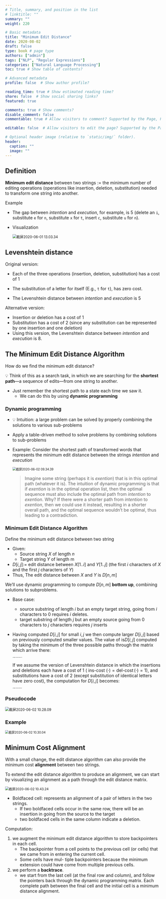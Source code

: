 ```yaml
---
# Title, summary, and position in the list
# linktitle: ""
summary: ""
weight: 220

# Basic metadata
title: "Minimum Edit Distance"
date: 2020-08-02
draft: false
type: book # page type
authors: ["admin"]
tags: ["NLP", "Regular Expressions"]
categories: ["Natural Language Processing"]
toc: true # Show table of contents?

# Advanced metadata
profile: false  # Show author profile?

reading_time: true # Show estimated reading time?
share: false  # Show social sharing links?
featured: true

comments: true # Show comments?
disable_comment: false
commentable: true # Allow visitors to comment? Supported by the Page, Post, and Docs content types.

editable: false  # Allow visitors to edit the page? Supported by the Page, Post, and Docs content types.

# Optional header image (relative to `static/img/` folder).
header:
  caption: ""
  image: ""
---
```


## Definition

**Minimum edit distance** between two strings $:=$ the minimum number of editing operations (operations like insertion, deletion, substitution) needed to transform one string into another.

Example

- The gap between *intention* and *execution*, for example, is 5 (delete an `i`, substitute `e` for `n`, substitute `x` for `t`, insert `c`, substitute `u` for `n`).

- Visualization

  <img src="https://raw.githubusercontent.com/EckoTan0804/upic-repo/master/uPic/截屏2020-06-01%2013.03.34.png" alt="截屏2020-06-01 13.03.34" style="zoom:80%;" />



## Levenshtein distance

Original version:

- Each of the three operations (insertion, deletion, substitution) has a cost of 1
- The substitution of a letter for itself (E.g., `t` for `t`), has zero cost.

- The Levenshtein distance between *intention* and *execution* is 5

Alternative version:

- Insertion or deletion has a cost of 1
- Substitution has a cost of 2 (since any substitution can be represented by one insertion and one deletion)
- Using this version, the Levenshtein distance between *intention* and *execution* is 8.



## The Minimum Edit Distance Algorithm

How do we find the minimum edit distance? 

💡 Think of this as a search task, in which we are searching for the **shortest path**—a sequence of edits—from one string to another.

- Just remember the shortest path to a state each time we saw it.
  - We can do this by using **dynamic programming** 

### **Dynamic programming** 

- 💡 Intuition: a large problem can be solved by properly combining the solutions to various sub-problems

- Apply a table-driven method to solve problems by combining solutions to sub-problems

- Example: Consider the shortest path of transformed words that represents the minimum edit distance between the strings *intention* and *execution*

  <img src="https://raw.githubusercontent.com/EckoTan0804/upic-repo/master/uPic/截屏2020-06-02%2009.34.39.png" alt="截屏2020-06-02 09.34.39" style="zoom:70%;" />

  > Imagine some string (perhaps it is *exention*) that is in this optimal path (whatever it is). The intuition of dynamic programming is that if *exention* is in the optimal operation list, then the optimal sequence must also include the optimal path from *intention* to *exention*. Why? If there were a shorter path from *intention* to *exention*, then we could use it instead, resulting in a shorter overall path, and the optimal sequence wouldn’t be optimal, thus leading to a contradiction. 

### Minimum Edit Distance Algorithm

Define the minimum edit distance between two string

- Given:
  - Source string $X$ of length $n$
  - Target string $Y$ of length m
- $D[i, j]:=$ edit distance between $X[1..i]$ and $Y[1..j]$ (the first $i$ characters of $X$ and the first $j$ characters of $Y$)
- Thus, The edit distance between $X$ and $Y$ is $D[n, m]$

We’ll use dynamic programming to compute $D[n, m]$ **bottom up**, combining solutions to subproblems.

- Base case:
  - source substring of length $i$ but an empty target string, going from $i$ characters to 0 requires $i$ deletes.
  - target substring of length $j$ but an empty source going from 0 characters to $j$ characters requires $j$ inserts

- Having computed $D[i,j]$ for small $i, j$ we then compute larger $D[i,j]$ based on previously computed smaller values. The value of  is$D[i,j]$ computed by taking the minimum of the three possible paths through the matrix which arrive there:
  
  <img src="https://raw.githubusercontent.com/EckoTan0804/upic-repo/master/uPic/image-20200802235633719.png" alt="image-20200802235633719" style="zoom:15%;" />
  
  If we assume the version of Levenshtein distance in which the insertions and deletions each have a cost of 1 ($\text { ins-cost }(\cdot)=\operatorname{del-cost}(\cdot)=1$), and substitutions have a cost of 2 (except substitution of identical letters have zero cost), the computation for $D[i,j]$ becomes:
  
  <img src="https://raw.githubusercontent.com/EckoTan0804/upic-repo/master/uPic/image-20200802235915637.png" alt="image-20200802235915637" style="zoom:15%;" />

### Pseudocode

<img src="https://raw.githubusercontent.com/EckoTan0804/upic-repo/master/uPic/截屏2020-06-02%2010.28.09.png" alt="截屏2020-06-02 10.28.09" style="zoom:80%;" />

### Example

<img src="https://raw.githubusercontent.com/EckoTan0804/upic-repo/master/uPic/截屏2020-06-02%2010.30.04.png" alt="截屏2020-06-02 10.30.04" style="zoom:70%;" />



## Minimum Cost Alignment

With a small change, the edit distance algorithm can also provide the minimum cost **alignment** between two strings.

To extend the edit distance algorithm to produce an alignment, we can start by visualizing an alignment as a path through the edit distance matrix.

<img src="https://raw.githubusercontent.com/EckoTan0804/upic-repo/master/uPic/截屏2020-06-02%2010.43.24.png" alt="截屏2020-06-02 10.43.24" style="zoom:75%;" />

- Boldfaced cell: represents an alignment of a pair of letters in the two strings.
  - If two boldfaced cells occur in the same row, there will be an insertion in going from the source to the target
  - two boldfaced cells in the same column indicate a deletion.

Computation:

1. we augment the minimum edit distance algorithm to store backpointers in each cell. 
   - The backpointer from a cell points to the previous cell (or cells) that we came from in entering the current cell.
   - Some cells have mul- tiple backpointers because the minimum extension could have come from multiple previous cells.
2. we perform a **backtrace**.
   - we start from the last cell (at the final row and column), and follow the pointers back through the dynamic programming matrix. Each complete path between the final cell and the initial cell is a minimum distance alignment. 